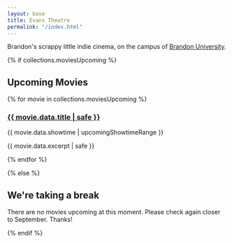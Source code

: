 ```yaml
---
layout: base
title: Evans Theatre
permalink: "/index.html"
---
```


Brandon's scrappy little indie cinema, on the campus of [Brandon University](https://www.brandonu.ca/).


{% if collections.moviesUpcoming %}

## Upcoming Movies

{% for movie in collections.moviesUpcoming %}

### [{{ movie.data.title | safe }}]({{movie.data.permalink}})

{{ movie.data.showtime | upcomingShowtimeRange }}

{{ movie.data.excerpt | safe }}

{% endfor %}

{% else %}

## We're taking a break

There are no movies upcoming at this moment. Please check again closer to September. Thanks!

{% endif %}